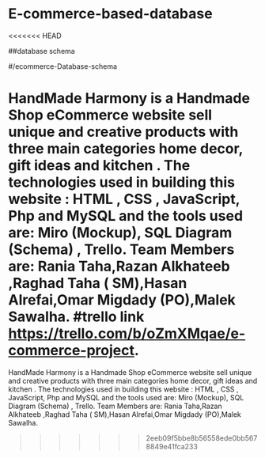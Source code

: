 # E-commerce-based-database
<<<<<<< HEAD

##database schema

#/ecommerce-Database-schema

HandMade Harmony is a Handmade Shop eCommerce website sell  unique and creative products with three main categories  home decor, gift ideas and kitchen . The technologies used in building this website : HTML , CSS , JavaScript, Php and MySQL and the tools used are: Miro (Mockup), SQL Diagram (Schema) , Trello.
Team Members are: Rania Taha,Razan Alkhateeb ,Raghad Taha ( SM),Hasan Alrefai,Omar Migdady (PO),Malek Sawalha.
#trello link https://trello.com/b/oZmXMqae/e-commerce-project.
=======
HandMade Harmony is a Handmade Shop eCommerce website sell  unique and creative products with three main categories  home decor, gift ideas and kitchen . The technologies used in building this website : HTML , CSS , JavaScript, Php and MySQL and the tools used are: Miro (Mockup), SQL Diagram (Schema) , Trello.
Team Members are: Rania Taha,Razan Alkhateeb ,Raghad Taha ( SM),Hasan Alrefai,Omar Migdady (PO),Malek Sawalha.
>>>>>>> 2eeb09f5bbe8b56558ede0bb5678849e41fca233
